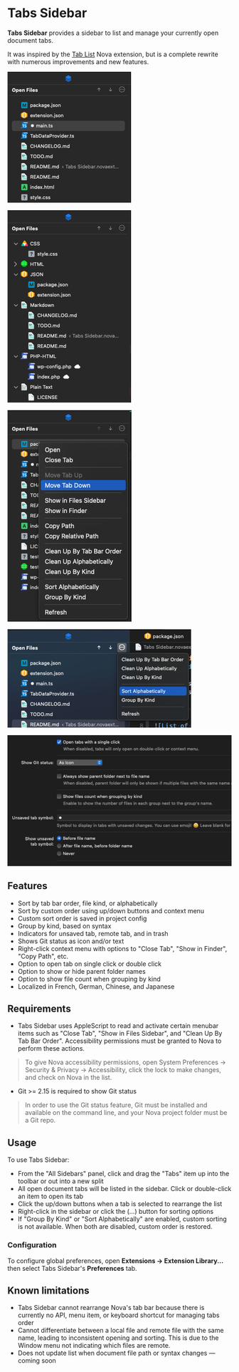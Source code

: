 # Tabs Sidebar
**Tabs Sidebar** provides a sidebar to list and manage your currently open document tabs.

It was inspired by the [Tab List](https://extensions.panic.com/extensions/gerardojbueno/gerardojbueno.tablist/) Nova extension, but is a complete rewrite with numerous improvements and new features.

![List of open tabs](https://raw.githubusercontent.com/eablokker/nova-tabs-sidebar/main/screenshots/list.png)

![List of open tabs grouped by kind](https://raw.githubusercontent.com/eablokker/nova-tabs-sidebar/main/screenshots/group-by-kind.png)

![Context menu items](https://raw.githubusercontent.com/eablokker/nova-tabs-sidebar/main/screenshots/context-menu.png)

![Sorting menu](https://raw.githubusercontent.com/eablokker/nova-tabs-sidebar/main/screenshots/sorting-menu.png)

![Preferences panel](https://raw.githubusercontent.com/eablokker/nova-tabs-sidebar/main/screenshots/preferences.png)

## Features

- Sort by tab bar order, file kind, or alphabetically
- Sort by custom order using up/down buttons and context menu
- Custom sort order is saved in project config
- Group by kind, based on syntax
- Indicators for unsaved tab, remote tab, and in trash
- Shows Git status as icon and/or text
- Right-click context menu with options to "Close Tab", "Show in Finder", "Copy Path", etc.
- Option to open tab on single click or double click
- Option to show or hide parent folder names
- Option to show file count when grouping by kind
- Localized in French, German, Chinese, and Japanese

## Requirements

- Tabs Sidebar uses AppleScript to read and activate certain menubar items such as "Close Tab", "Show in Files Sidebar", and "Clean Up By Tab Bar Order". Accessibility permissions must be granted to Nova to perform these actions.

> To give Nova accessibility permissions, open System Preferences → Security & Privacy → Accessibility, click the lock to make changes, and check on Nova in the list.

- Git >= 2.15 is required to show Git status

> In order to use the Git status feature, Git must be installed and available on the command line, and your Nova project folder must be a Git repo.

## Usage

To use Tabs Sidebar:

- From the "All Sidebars" panel, click and drag the "Tabs" item up into the toolbar or out into a new split
- All open document tabs will be listed in the sidebar. Click or double-click an item to open its tab
- Click the up/down buttons when a tab is selected to rearrange the list
- Right-click in the sidebar or click the (…) button for sorting options
- If "Group By Kind" or "Sort Alphabetically" are enabled, custom sorting is not available. When both are disabled, custom order is restored.

### Configuration

To configure global preferences, open **Extensions → Extension Library...** then select Tabs Sidebar's **Preferences** tab.

## Known limitations

- Tabs Sidebar cannot rearrange Nova's tab bar because there is currently no API, menu item, or keyboard shortcut for managing tabs order
- Cannot differentiate between a local file and remote file with the same name, leading to inconsistent opening and sorting. This is due to the Window menu not indicating which files are remote.
- Does not update list when document file path or syntax changes — coming soon

